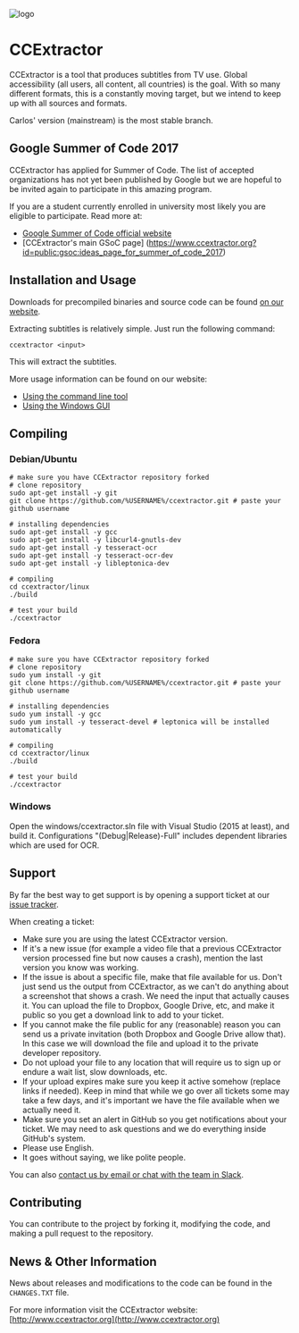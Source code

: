 ![logo](https://avatars3.githubusercontent.com/u/7253637?v=3&s=100)
 
# CCExtractor

CCExtractor is a tool that produces subtitles from TV use. Global accessibility (all users, all content, all countries) is the goal. With so many different formats, this is a constantly moving target, but we intend to keep up with all sources and formats.

Carlos' version (mainstream) is the most stable branch.

## Google Summer of Code 2017
CCExtractor has applied for Summer of Code. The list of accepted organizations has not yet been published by Google but we are hopeful to be invited again to participate in this amazing program. 

If you are a student currently enrolled in university most likely you are eligible to participate. Read more at:  
- [Google Summer of Code official website ](https://summerofcode.withgoogle.com/)
- [CCExtractor's main GSoC page] (https://www.ccextractor.org?id=public:gsoc:ideas_page_for_summer_of_code_2017)


## Installation and Usage

Downloads for precompiled binaries and source code can be found [on our website](http://www.ccextractor.org?id=public:general:downloads).

Extracting subtitles is relatively simple. Just run the following command:

```ccextractor <input>```

This will extract the subtitles. 

More usage information can be found on our website:

- [Using the command line tool](http://www.ccextractor.org/doku.php?id=public:general:command_line_usage)
- [Using the Windows GUI](http://www.ccextractor.org/doku.php?id=public:general:win_gui_usage) 


## Compiling

### Debian/Ubuntu
    # make sure you have CCExtractor repository forked
    # clone repository
    sudo apt-get install -y git
    git clone https://github.com/%USERNAME%/ccextractor.git # paste your github username
    
    # installing dependencies
    sudo apt-get install -y gcc
    sudo apt-get install -y libcurl4-gnutls-dev
    sudo apt-get install -y tesseract-ocr
    sudo apt-get install -y tesseract-ocr-dev
    sudo apt-get install -y libleptonica-dev
    
    # compiling
    cd ccextractor/linux
    ./build
    
    # test your build
    ./ccextractor

### Fedora
    # make sure you have CCExtractor repository forked
    # clone repository
    sudo yum install -y git
    git clone https://github.com/%USERNAME%/ccextractor.git # paste your github username
    
    # installing dependencies
    sudo yum install -y gcc
    sudo yum install -y tesseract-devel # leptonica will be installed automatically
    
    # compiling
    cd ccextractor/linux
    ./build
    
    # test your build
    ./ccextractor

### Windows

Open the windows/ccextractor.sln file with Visual Studio (2015 at least), and build it. Configurations "(Debug|Release)-Full" includes dependent libraries which are used for OCR.

## Support

By far the best way to get support is by opening a support ticket at our [issue tracker](https://github.com/CCExtractor/ccextractor/issues). 

When creating a ticket:

- Make sure you are using the latest CCExtractor version.
- If it's a new issue (for example a video file that a previous CCExtractor version processed fine but now causes a crash), mention the last version you know was working.
- If the issue is about a specific file, make that file available for us. Don't just send us the output from CCExtractor, as we can't do anything about a screenshot that shows a crash. We need the input that actually causes it. You can upload the file to Dropbox, Google Drive, etc, and make it public so you get a download link to add to your ticket.
- If you cannot make the file public for any (reasonable) reason you can send us a private invitation (both Dropbox and Google Drive allow that). In this case we will download the file and upload it to the private developer repository.
- Do not upload your file to any location that will require us to sign up or endure a wait list, slow downloads, etc.
- If your upload expires make sure you keep it active somehow (replace links if needed). Keep in mind that while we go over all tickets some may take a few days, and it's important we have the file available when we actually need it.
- Make sure you set an alert in GitHub so you get notifications about your ticket. We may need to ask questions and we do everything inside GitHub's system.
- Please use English. 
- It goes without saying, we like polite people.

You can also [contact us by email or chat with the team in Slack](http://www.ccextractor.org/doku.php?id=public:general:support). 
    
## Contributing

You can contribute to the project by forking it, modifying the code, and making a pull request to the repository. 

## News & Other Information

News about releases and modifications to the code can be found in the `CHANGES.TXT` file. 

For more information visit the CCExtractor website: [http://www.ccextractor.org](http://www.ccextractor.org)
